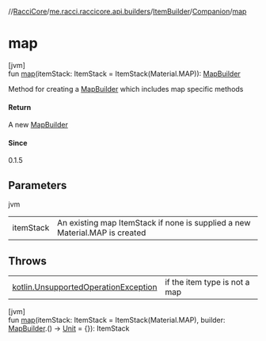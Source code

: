 //[RacciCore](../../../../index.md)/[me.racci.raccicore.api.builders](../../index.md)/[ItemBuilder](../index.md)/[Companion](index.md)/[map](map.md)

# map

[jvm]\
fun [map](map.md)(itemStack: ItemStack = ItemStack(Material.MAP)): [MapBuilder](../../-map-builder/index.md)

Method for creating a [MapBuilder](../../-map-builder/index.md) which includes map specific methods

#### Return

A new [MapBuilder](../../-map-builder/index.md)

#### Since

0.1.5

## Parameters

jvm

| | |
|---|---|
| itemStack | An existing map ItemStack if none is supplied a new Material.MAP is created |

## Throws

| | |
|---|---|
| [kotlin.UnsupportedOperationException](https://kotlinlang.org/api/latest/jvm/stdlib/kotlin/-unsupported-operation-exception/index.html) | if the item type is not a map |

[jvm]\
fun [map](map.md)(itemStack: ItemStack = ItemStack(Material.MAP), builder: [MapBuilder](../../-map-builder/index.md).() -&gt; [Unit](https://kotlinlang.org/api/latest/jvm/stdlib/kotlin/-unit/index.html) = {}): ItemStack
